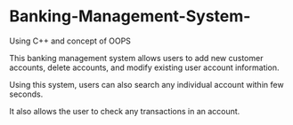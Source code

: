# Banking-Management-System-
Using C++ and concept of OOPS

This banking management system allows users to add new customer accounts, delete accounts, and modify existing user account
information.

Using this system, users can also search any individual account within
few seconds.

It also allows the user to check any transactions in an account.
